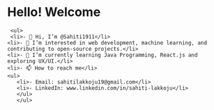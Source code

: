 <html>
  <h1>Hello! Welcome </h1>
 
     <ul>
     <li>- 👋 Hi, I’m @Sahiti1911</li>
    <li>- 👀 I’m interested in web development, machine learning, and contributing to open-source projects.</li>
    <li>- 🌱 I’m currently learning Java Programming, React.js and exploring UX/UI.</li>
    <li>- 📫 How to reach me</li>
    <ul>
       <li>- Email: sahitilakkoju19@gmail.com</li>
       <li>- LinkedIn: www.linkedin.com/in/sahiti-lakkoju</li>
       </ul>
       </ul>
    
</html>
<!---
Sahiti1911/Sahiti1911 is a ✨ special ✨ repository because its `README.md` (this file) appears on your GitHub profile.
You can click the Preview link to take a look at your changes.
--->
